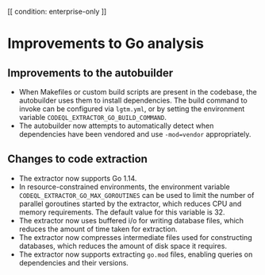 [[ condition: enterprise-only ]]

# Improvements to Go analysis

## Improvements to the autobuilder

* When Makefiles or custom build scripts are present in the codebase, the autobuilder uses them to install dependencies. The build command
  to invoke can be configured via `lgtm.yml`, or by setting the environment variable `CODEQL_EXTRACTOR_GO_BUILD_COMMAND`.
* The autobuilder now attempts to automatically detect when dependencies have been vendored and use `-mod=vendor` appropriately.

## Changes to code extraction

* The extractor now supports Go 1.14.
* In resource-constrained environments, the environment variable `CODEQL_EXTRACTOR_GO_MAX_GOROUTINES` can be used to limit the
  number of parallel goroutines started by the extractor, which reduces CPU and memory requirements. The default value for this
  variable is 32.
* The extractor now uses buffered i/o for writing database files, which reduces the amount of time taken for extraction.
* The extractor now compresses intermediate files used for constructing databases, which reduces the amount of disk space it requires.
* The extractor now supports extracting `go.mod` files, enabling queries on dependencies and their versions.
